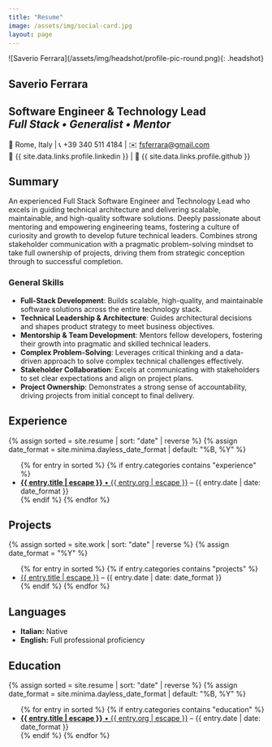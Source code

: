 ```yaml
---
title: "Resume"
image: /assets/img/social-card.jpg
layout: page
---
```

<link rel="stylesheet" href="/assets/css/headshot.css">
![Saverio Ferrara](/assets/img/headshot/profile-pic-round.png){: .headshot}

## Saverio Ferrara
**Software Engineer & Technology Lead**  
_Full Stack • Generalist • Mentor_  
--  
📍 Rome, Italy | 📞 +39 340 511 4184 | ✉️ fsferrara@gmail.com  
🔗 {{ site.data.links.profile.linkedin }} | 🔗 {{ site.data.links.profile.github }}

## Summary

An experienced Full Stack Software Engineer and Technology Lead who excels in guiding technical architecture and delivering scalable, maintainable, and high-quality software solutions. Deeply passionate about mentoring and empowering engineering teams, fostering a culture of curiosity and growth to develop future technical leaders. Combines strong stakeholder communication with a pragmatic problem-solving mindset to take full ownership of projects, driving them from strategic conception through to successful completion.


### General Skills

- **Full-Stack Development**: Builds scalable, high-quality, and maintainable software solutions across the entire technology stack.
- **Technical Leadership & Architecture**: Guides architectural decisions and shapes product strategy to meet business objectives.
- **Mentorship & Team Development**: Mentors fellow developers, fostering their growth into pragmatic and skilled technical leaders.
- **Complex Problem-Solving**: Leverages critical thinking and a data-driven approach to solve complex technical challenges effectively.
- **Stakeholder Collaboration**: Excels at communicating with stakeholders to set clear expectations and align on project plans.
- **Project Ownership**: Demonstrates a strong sense of accountability, driving projects from initial concept to final delivery.


## Experience
{% assign sorted = site.resume | sort: "date" | reverse %}
{% assign date_format = site.minima.dayless_date_format | default: "%B, %Y" %}
<ul>
  {% for entry in sorted %}
    {% if entry.categories contains "experience" %}
    <li>
      <a href="{{ entry.url | relative_url }}"><strong>{{ entry.title | escape }}</strong> • {{ entry.org | escape }}</a>
      <span class="post-meta"> – {{ entry.date | date: date_format }}</span>
    </li>
    {% endif %}
  {% endfor %}
</ul>


## Projects
{% assign sorted = site.work | sort: "date" | reverse %}
{% assign date_format = "%Y" %}
<ul>
  {% for entry in sorted %}
    {% if entry.categories contains "projects" %}
    <li>
      <a href="{{ entry.url | relative_url }}">{{ entry.title | escape }}</a>
      <span class="post-meta"> – {{ entry.date | date: date_format }}</span>
    </li>
    {% endif %}
  {% endfor %}
</ul>


## Languages
* **Italian:** Native
* **English:** Full professional proficiency


## Education
{% assign sorted = site.resume | sort: "date" | reverse %}
{% assign date_format = site.minima.dayless_date_format | default: "%B, %Y" %}
<ul>
  {% for entry in sorted %}
    {% if entry.categories contains "education" %}
    <li>
      <a href="{{ entry.url | relative_url }}"><strong>{{ entry.title | escape }}</strong> • {{ entry.org | escape }}</a>
      <span class="post-meta"> – {{ entry.date | date: date_format }}</span>
    </li>
    {% endif %}
  {% endfor %}
</ul>
